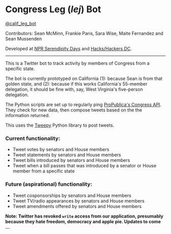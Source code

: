 # Congress Leg (_lej_) Bot

[@calif_leg_bot](https://twitter.com/calif_leg_bot)

Contributors: Sean McMinn, Frankie Paris, Sara Wise, Maite Fernandez and Sean Mussenden

Developed at [NPR Serendipity Days](https://www.npr.org/sections/inside/2011/10/14/141312774/happy-accidents-the-joy-of-serendipity-days) and [Hacks/Hackers DC](https://www.meetup.com/Hacks-Hackers-DC/).

-----------

This is a Twitter bot to track activity by members of Congress from a specific state.

The bot is currently prototyped on California (1): because Sean is from that golden state, and (2): because if this works California's 55-member delegation, it should be fine with, say, West Virginia's five-person delegation. 

The Python scripts are set up to regularly ping [ProPublica's Congress API](https://projects.propublica.org/api-docs/congress-api/). They check for new data, then compose tweets based on the the information returned.

This uses the [Tweepy](http://www.tweepy.org/) Python library to post tweets.


### Current functionality:

- Tweet votes by senators and House members
- Tweet statements by senators and House members
- Tweet bills introduced by senators and House members
- Tweet when a  bill passes that was introduced by a senator or House member from a specific state

### Future (aspirational) functionality:

- Tweet cosponsorships by senators and House members
- Tweet TV/radio appearances by senators and House members
- Tweet amendments offered by senators and House members


**Note: Twitter has revoked `write` access from our application, presumably because they hate freedom, democracy and apple pie. Updates to come ...**

